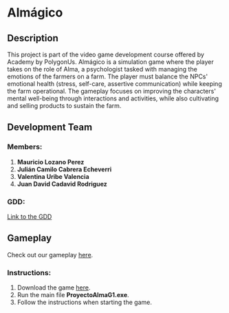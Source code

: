 # Almágico

## Description

This project is part of the video game development course offered by Academy by PolygonUs. Almágico is a simulation game where the player takes on the role of Alma, a psychologist tasked with managing the emotions of the farmers on a farm. The player must balance the NPCs' emotional health (stress, self-care, assertive communication) while keeping the farm operational. The gameplay focuses on improving the characters' mental well-being through interactions and activities, while also cultivating and selling products to sustain the farm.

## Development Team

### Members:

1. **Mauricio Lozano Perez**
2. **Julián Camilo Cabrera Echeverri**
3. **Valentina Uribe Valencia**
4. **Juan David Cadavid Rodriguez**

### GDD:

[Link to the GDD](https://docs.google.com/document/d/1SLRhr6Oyaw0mIqaf1ijUOe5O0Az5ZUszf-XZqggstJk/edit?usp=sharing)

## Gameplay 
Check out our gameplay [here](https://youtu.be/EeNCt4PmW0U).

### Instructions:

1. Download the game [here](https://drive.google.com/drive/folders/1BAR-b67RuJdJyaggK_7HQklvqJAykzyz?usp=sharing).
2. Run the main file **ProyectoAlmaG1.exe**.
3. Follow the instructions when starting the game.
